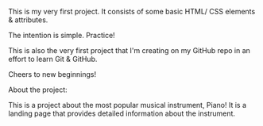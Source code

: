 This is my very first project. It consists of some basic HTML/ CSS elements & attributes.

The intention is simple. Practice!

This is also the very first project that I'm creating on my GitHub repo in an effort to learn Git & GitHub.

Cheers to new beginnings!


About the project:

This is a project about the most popular musical instrument, Piano!
It is a landing page that provides detailed information about the instrument.
